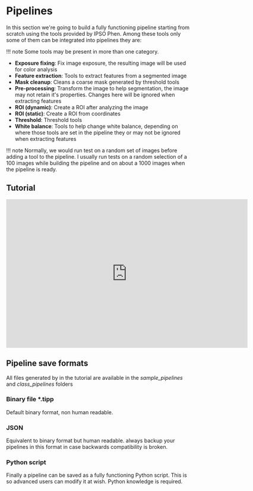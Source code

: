 # Pipelines

In this section we're going to build a fully functioning pipeline starting from scratch using the tools provided by IPSO Phen. Among these tools only some of them can be integrated into pipelines they are:

!!! note
    Some tools may be present in more than one category.

- **Exposure fixing**: Fix image exposure, the resulting image will be used for color analysis
- **Feature extraction**: Tools to extract features from a segmented image
- **Mask cleanup**: Cleans a coarse mask generated by threshold tools
- **Pre-processing**: Transform the image to help segmentation, the image may not retain it's properties.  Changes here will be ignored when extracting features
- **ROI (dynamic)**: Create a ROI after analyzing the image
- **ROI (static)**: Create a ROI from coordinates
- **Threshold**: Threshold tools
- **White balance**: Tools to help change white balance, depending on where those tools are set in the pipeline they or may not be ignored when extracting features

!!! note
    Normally, we would run test on a random set of images before adding a tool to the pipeline. I usually run tests on a random selection of a 100 images while building the pipeline and on about a 1000 images when the pipeline is ready.


## Tutorial

<iframe width="650" height="400" src="https://www.youtube.com/embed/RrTdjc1vVoc" frameborder="0" allow="accelerometer; autoplay; encrypted-media; gyroscope; picture-in-picture" allowfullscreen></iframe>

## Pipeline save formats

All files generated by in the tutorial are available in the *sample_pipelines* and *class_pipelines* folders

### Binary file *.tipp

Default binary format, non human readable.

### JSON

Equivalent to binary format but human readable. always backup your pipelines in this format in case backwards compatibility is broken.

### Python script

Finally a pipeline can be saved as a fully functioning Python script. This is so advanced users can modify it at wish. Python knowledge is required.
